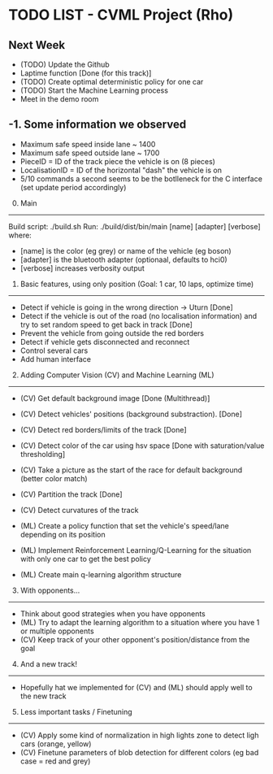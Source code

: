 TODO LIST - CVML Project (Rho)
==============================


Next Week
---------
- (TODO) Update the Github
- Laptime function [Done (for this track)]
- (TODO) Create optimal deterministic policy for one car
- (TODO) Start the Machine Learning process
- Meet in the demo room

-1. Some information we observed
--------------------------------
- Maximum safe speed inside lane ~ 1400
- Maximum safe speed outside lane ~ 1700
- PieceID = ID of the track piece the vehicle is on (8 pieces)
- LocalisationID = ID of the horizontal "dash" the vehicle is on
- 5/10 commands a second seems to be the botlleneck for the C interface (set update period accordingly)

0. Main
-------
Build script: ./build.sh
Run: ./build/dist/bin/main [name] [adapter] [verbose]
where:
 - [name] is the color (eg grey) or name of the vehicle (eg boson)
 - [adapter] is the bluetooth adapter (optionaal, defaults to hci0)
 - [verbose] increases verbosity output


1. Basic features, using only position (Goal: 1 car, 10 laps, optimize time)
----------------------------------------------------------------------------
- Detect if vehicle is going in the wrong direction -> Uturn [Done]
- Detect if the vehicle is out of the road (no localisation information) and try to set random speed to get back in track [Done]
- Prevent the vehicle from going outside the red borders
- Detect if vehicle gets disconnected and reconnect
- Control several cars
- Add human interface


2. Adding Computer Vision (CV) and Machine Learning (ML) 
--------------------------------------------------------
- (CV) Get default background image				[Done (Multithread)]
- (CV) Detect vehicles' positions (background substraction).   [Done]
- (CV) Detect red borders/limits of the track	  		[Done]
- (CV) Detect color of the car using hsv space   [Done with saturation/value thresholding]
- (CV) Take a picture as the start of the race for default background (better color match)
- (CV) Partition the track   [Done]
- (CV) Detect curvatures of the track

- (ML) Create a policy function that set the vehicle's speed/lane depending on its position
- (ML) Implement Reinforcement Learning/Q-Learning for the situation with only one car to get the best policy
- (ML) Create main q-learning algorithm structure


3. With opponents...
---------------------
- Think about good strategies when you have opponents
- (ML) Try to adapt the learning algorithm to a situation where you have 1 or multiple opponents
- (CV) Keep track of your other opponent's position/distance from the goal


4. And a new track!
-------------------
- Hopefully hat we implemented for (CV) and (ML) should apply well to the new track


5. Less important tasks / Finetuning
-------------------------------------
- (CV) Apply some kind of normalization in high lights zone to detect ligh cars (orange, yellow)
- (CV) Finetune parameters of blob detection for different colors (eg bad case = red and grey)
